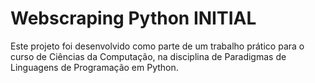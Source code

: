 # Webscraping Python INITIAL
 Este projeto foi desenvolvido como parte de um trabalho prático para o curso de Ciências da Computação, na disciplina de Paradigmas de Linguagens de Programação em Python.
